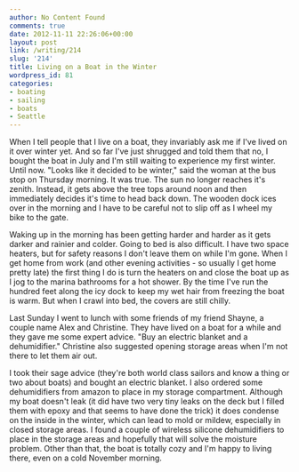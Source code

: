 ```yaml
---
author: No Content Found
comments: true
date: 2012-11-11 22:26:06+00:00
layout: post
link: /writing/214
slug: '214'
title: Living on a Boat in the Winter
wordpress_id: 81
categories:
- boating
- sailing
- boats
- Seattle
---
```


When I tell people that I live on a boat, they invariably ask me if I've lived on it over winter yet. And so far I've just shrugged and told them that no, I bought the boat in July and I'm still waiting to experience my first winter. Until now.
"Looks like it decided to be winter," said the woman at the bus stop on Thursday morning. It was true. The sun no longer reaches it's zenith. Instead, it gets above the tree tops around noon and then immediately decides it's time to head back down. The wooden dock ices over in the morning and I have to be careful not to slip off as I wheel my bike to the gate.




Waking up in the morning has been getting harder and harder as it gets darker and rainier and colder. Going to bed is also difficult. I have two space heaters, but for safety reasons I don't leave them on while I'm gone. When I get home from work (and other evening activities - so usually I get home pretty late) the first thing I do is turn the heaters on and close the boat up as I jog to the marina bathrooms for a hot shower. By the time I've run the hundred feet along the icy dock to keep my wet hair from freezing the boat is warm. But when I crawl into bed, the covers are still chilly.




Last Sunday I went to lunch with some friends of my friend Shayne, a couple name Alex and Christine. They have lived on a boat for a while and they gave me some expert advice. "Buy an electric blanket and a dehumidifier." Christine also suggested opening storage areas when I'm not there to let them air out.




I took their sage advice (they're both world class sailors and know a thing or two about boats) and bought an electric blanket. I also ordered some dehumidifiers from amazon to place in my storage compartment. Although my boat doesn't leak (it did have two very tiny leaks on the deck but I filled them with epoxy and that seems to have done the trick) it does condense on the inside in the winter, which can lead to mold or mildew, especially in closed storage areas. I found a couple of wireless silicone dehumidifiers to place in the storage areas and hopefully that will solve the moisture problem. Other than that, the boat is totally cozy and I'm happy to living there, even on a cold November morning.
